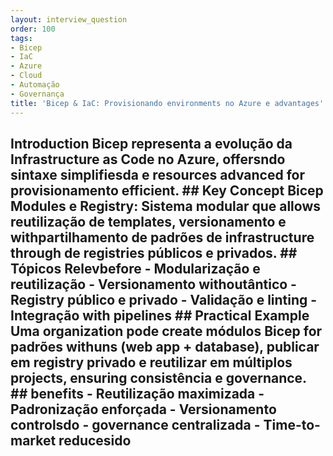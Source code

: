 ```yaml
---
layout: interview_question
order: 100
tags:
- Bicep
- IaC
- Azure
- Cloud
- Automação
- Governança
title: 'Bicep & IaC: Provisionando environments no Azure e advantages'
---
```


## Introduction Bicep representa a evolução da Infrastructure as Code no Azure, offersndo sintaxe simplifiesda e resources advanced for provisionamento efficient. ## Key Concept **Bicep Modules e Registry**: Sistema modular que allows reutilização de templates, versionamento e withpartilhamento de padrões de infrastructure through de registries públicos e privados. ## Tópicos Relevbefore - Modularização e reutilização - Versionamento withoutântico - Registry público e privado - Validação e linting - Integração with pipelines ## Practical Example Uma organization pode create módulos Bicep for padrões withuns (web app + database), publicar em registry privado e reutilizar em múltiplos projects, ensuring consistência e governance. ## benefits - Reutilização maximizada - Padronização enforçada - Versionamento controlsdo - governance centralizada - Time-to-market reducesido